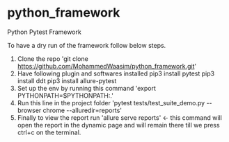 # python_framework
Python Pytest Framework


To have a dry run of the framework follow below steps.
1. Clone the repo 'git clone https://github.com/MohammedWaasim/python_framework.git'
2. Have following plugin and softwares installed
  pip3 install pytest
  pip3 install ddt
  pip3 install allure-pytest
3. Set up the env by running this command 'export PYTHONPATH=$PYTHONPATH:.'
4. Run this line in the project folder 'pytest tests/test_suite_demo.py --browser chrome --alluredir=reports'
5. Finally to view the report run 'allure serve reports' <- this command will open the report in the dynamic page and 
will remain there till we press ctrl+c on the terminal.
  
